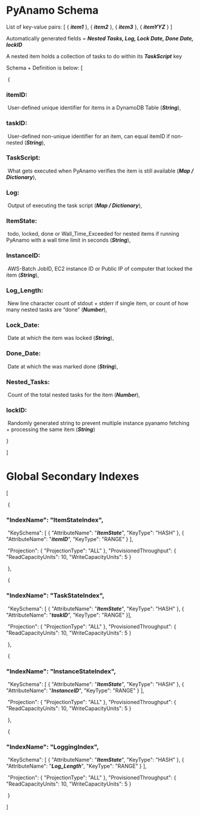 # **PyAnamo Schema**

List of key-value pairs: [ { ***item1*** }, { ***item2*** }, { ***item3*** }, { ***itemYYZ*** } ]

Automatically generated fields = ***Nested Tasks, Log, Lock Date, Done Date, lockID***

A nested item holds a collection of tasks to do within its ***TaskScript*** key

Schema + Definition is below: 
[

​	{

### 		**itemID:** 

​			User-defined unique identifier for items in a DynamoDB Table (***String***),

### 		**taskID:**

​			User-defined non-unique identifier for an item, can equal itemID if non-nested (***String***),

### 		**TaskScript:**

​			What gets executed when PyAnamo verifies the item is still available (***Map / Dictionary***),

### 		**Log:**

​			Output of executing the task script (***Map / Dictionary***), 

### 		**ItemState:**

​			todo, locked, done or Wall_Time_Exceeded for nested items if running PyAnamo with a wall time limit in seconds (***String***),

### 		**InstanceID:**

​			AWS-Batch JobID, EC2 instance ID or Public IP of computer that locked the item (***String***),

### 		**Log_Length:**

​			New line character count of stdout + stderr if single item, or count of how many nested tasks are “done” (***Number***),

### 		**Lock_Date:**

​			Date at which the item was locked (***String***),

### 		**Done_Date:**

​			Date at which the was marked done (***String***),

### 		**Nested_Tasks:**

​			Count of the total nested tasks for the item (***Number***),

### 		**lockID:**

​			Randomly generated string to prevent multiple instance pyanamo fetching + processing the same item (***String***)

}

]

# Global Secondary Indexes

[

​	{

### 		"IndexName": "**ItemStateIndex**",

​		"KeySchema": [ { "AttributeName": "***ItemState***", "KeyType": "HASH" }, { "AttributeName": "***itemID***", "KeyType": "RANGE" } ],

​		"Projection": { "ProjectionType": "ALL" }, "ProvisionedThroughput": { "ReadCapacityUnits": 10, "WriteCapacityUnits": 5 }

​	},

​	{

### 		"IndexName": "**TaskStateIndex**",

​		 "KeySchema": [ { "AttributeName": "***ItemState***", "KeyType": "HASH" }, { "AttributeName": "***taskID***", "KeyType": "RANGE" }],

​		"Projection": { "ProjectionType": "ALL" }, "ProvisionedThroughput": { "ReadCapacityUnits": 10, "WriteCapacityUnits": 5 }

​	},

​	{

### 		"IndexName": "**InstanceStateIndex**",

​		"KeySchema": [ { "AttributeName": "***ItemState***", "KeyType": "HASH" }, { "AttributeName": "***InstanceID***", "KeyType": "RANGE" } ],

​		"Projection": { "ProjectionType": "ALL" }, "ProvisionedThroughput": { "ReadCapacityUnits": 10, "WriteCapacityUnits": 5 }

​	},

​	{

### 		"IndexName": "**LoggingIndex**",

​		"KeySchema": [ { "AttributeName": "***ItemState***", "KeyType": "HASH" }, { "AttributeName": "***Log_Length***", "KeyType": "RANGE" } ],

​		"Projection": { "ProjectionType": "ALL" }, "ProvisionedThroughput": { "ReadCapacityUnits": 10, "WriteCapacityUnits": 5 }

​	}

]